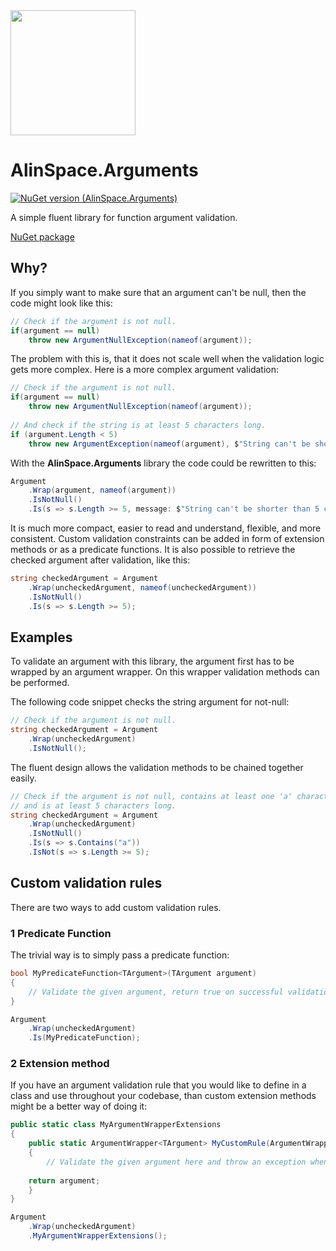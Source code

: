 <img src="https://github.com/onixion/AlinSpace.Arguments/blob/main/Assets/Icon.png" width="200" height="200">

# AlinSpace.Arguments
[![NuGet version (AlinSpace.Arguments)](https://img.shields.io/nuget/v/AlinSpace.Arguments.svg?style=flat-square)](https://www.nuget.org/packages/AlinSpace.Arguments/)

A simple fluent library for function argument validation.

[NuGet package](https://www.nuget.org/packages/AlinSpace.Arguments/)

## Why?

If you simply want to make sure that an argument can't be null,
then the code might look like this:

```csharp
// Check if the argument is not null.
if(argument == null)
    throw new ArgumentNullException(nameof(argument));
```

The problem with this is, that it does not scale well when the validation logic gets more complex.
Here is a more complex argument validation:

```csharp
// Check if the argument is not null.
if(argument == null)
    throw new ArgumentNullException(nameof(argument));
    
// And check if the string is at least 5 characters long.
if (argument.Length < 5)
    throw new ArgumentException(nameof(argument), $"String can't be shorter than 5 characters.");
```

With the **AlinSpace.Arguments** library the code could be rewritten to this:

```csharp
Argument
    .Wrap(argument, nameof(argument))
    .IsNotNull()
    .Is(s => s.Length >= 5, message: $"String can't be shorter than 5 characters.");
```

It is much more compact, easier to read and understand, flexible, and more consistent. 
Custom validation constraints can be added in form of extension methods or as a predicate functions. 
It is also possible to retrieve the checked argument after validation, like this:

```csharp
string checkedArgument = Argument
    .Wrap(uncheckedArgument, nameof(uncheckedArgument))
    .IsNotNull()
    .Is(s => s.Length >= 5);
```

## Examples

To validate an argument with this library, the argument first has to be wrapped by an argument wrapper.
On this wrapper validation methods can be performed.

The following code snippet checks the string argument for not-null:

```csharp
// Check if the argument is not null.
string checkedArgument = Argument
    .Wrap(uncheckedArgument)
    .IsNotNull();
```

The fluent design allows the validation methods to be chained together easily.
	
```csharp
// Check if the argument is not null, contains at least one 'a' character
// and is at least 5 characters long.
string checkedArgument = Argument
    .Wrap(uncheckedArgument)
    .IsNotNull()
    .Is(s => s.Contains("a"))
    .IsNot(s => s.Length >= 5);
```

## Custom validation rules

There are two ways to add custom validation rules. 

### 1 Predicate Function

The trivial way is to simply pass a predicate function:

```csharp
bool MyPredicateFunction<TArgument>(TArgument argument)
{
    // Validate the given argument, return true on successful validation; false otherwise.
}

Argument
    .Wrap(uncheckedArgument)
    .Is(MyPredicateFunction);
```

### 2 Extension method

If you have an argument validation rule that you would like to define in a class and use throughout your codebase,
than custom extension methods might be a better way of doing it:

```csharp
public static class MyArgumentWrapperExtensions
{
    public static ArgumentWrapper<TArgument> MyCustomRule(ArgumentWrapper<TArgument> argument)
    {
        // Validate the given argument here and throw an exception when the rule is violated.
	
	return argument;
    }
}

Argument
    .Wrap(uncheckedArgument)
    .MyArgumentWrapperExtensions();
```
